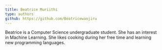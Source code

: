 ```yaml
---
title: Beatrice Muriithi
type: authors
github: https://github.com/Beatricewanjiru
---
```

Beatrice is a Computer Science undergraduate student. She has an interest in Machine Learning. She likes cooking during her free time and learning new programming languages.
